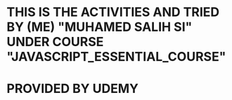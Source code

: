# THIS IS THE ACTIVITIES AND TRIED BY (ME) "MUHAMED SALIH SI" UNDER COURSE "JAVASCRIPT_ESSENTIAL_COURSE"
# PROVIDED BY UDEMY
